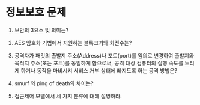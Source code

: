 # 정보보호 문제

1. 보안의 3요소 및 의미는?

     

2. AES 암호화 기법에서 지원하는 블록크기와 회전수는?

     

3. 공격자가 패킷의 출발지 주소(Address)나 포트(port)를 임의로 변경하여 출발지와 목적지 주소(또는 포트)를 동일하게 함으로써,
  공격 대상 컴퓨터의 실행 속도를 느리게 하거나 동작을 마비시켜 서비스 거부 상태에 빠지도록 하는 공격 방법은?

    

4. smurf 와 ping of death의 차이는?  

5. 접근제어 모델에서 세 가지 분류에 대해 설명하라.